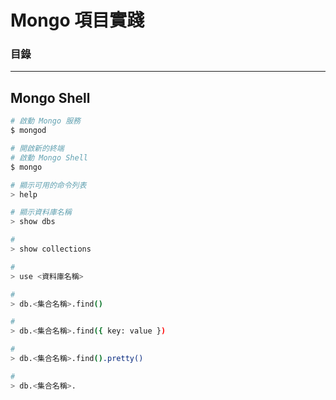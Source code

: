 # Mongo 項目實踐

### 目錄

***

## Mongo Shell
```bash
# 啟動 Mongo 服務
$ mongod
```

```bash
# 開啟新的終端
# 啟動 Mongo Shell
$ mongo
```

```bash
# 顯示可用的命令列表
> help
```

```bash
# 顯示資料庫名稱
> show dbs
```

```bash
# 
> show collections
```

```bash
#
> use <資料庫名稱>
```

```bash
#
> db.<集合名稱>.find()

#
> db.<集合名稱>.find({ key: value })

#
> db.<集合名稱>.find().pretty()
```

```bash
#
> db.<集合名稱>.
```
